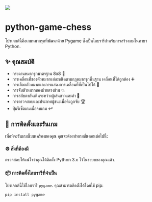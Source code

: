 <img src = "https://raw.githubusercontent.com/Faris4166/Simple-Checklist-Application-in-Python/refs/heads/main/BG.jpg">

# python-game-chess

โปรเจกต์นี้คือเกมหมากรุกที่พัฒนาด้วย Pygame ซึ่งเป็นไลบรารีสำหรับการสร้างเกมในภาษา Python.

## ✨ คุณสมบัติ

* กระดานหมากรุกมาตรฐาน 8x8 📏
* การเคลื่อนที่ของตัวหมากแต่ละชนิดตามกฎหมากรุกพื้นฐาน เคลื่อนที่ได้ถูกต้อง ➕
* การเลือกตัวหมากและการแสดงการเคลื่อนที่ที่เป็นไปได้ 🎯
* การจับตัวหมากของฝ่ายตรงข้าม 💥
* การสลับตากันเดินระหว่างผู้เล่นขาวและดำ 🔄
* การตรวจสอบและประกาศผู้ชนะเมื่อคิงถูกจับ 🏆
* ปุ่มรีเซ็ตเกมเมื่อจบเกม ↩️

## 🚀 การติดตั้งและรันเกม

เพื่อที่จะรันเกมนี้บนเครื่องของคุณ คุณจะต้องทำตามขั้นตอนต่อไปนี้:

### ⚙️ สิ่งที่ต้องมี

ตรวจสอบให้แน่ใจว่าคุณได้ติดตั้ง Python 3.x ไว้ในระบบของคุณแล้ว.

### 📦 การติดตั้งไลบรารีที่จำเป็น

โปรเจกต์นี้ใช้ไลบรารี `pygame`. คุณสามารถติดตั้งได้โดยใช้ pip:

```bash
pip install pygame
